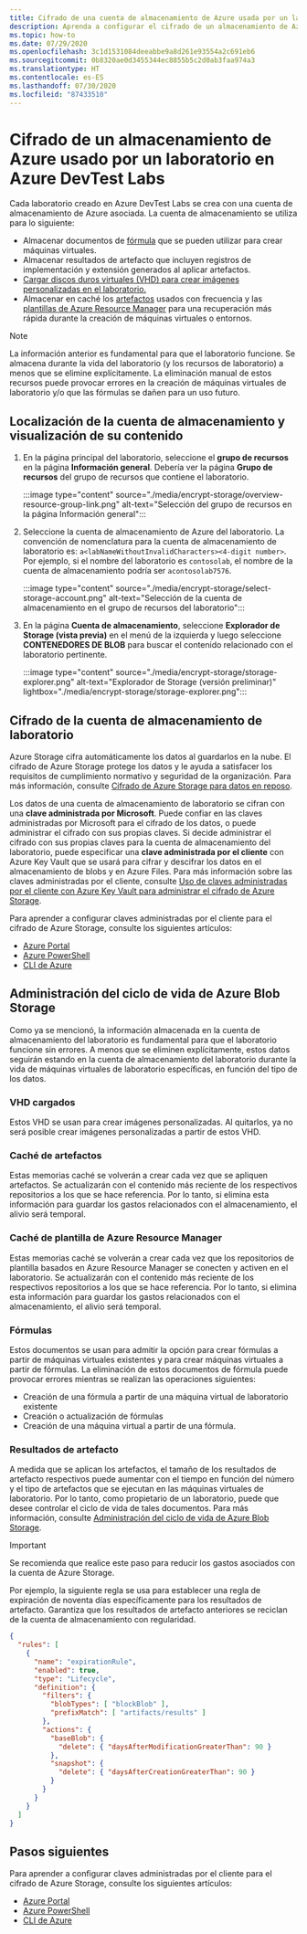 ```yaml
---
title: Cifrado de una cuenta de almacenamiento de Azure usada por un laboratorio en Azure DevTest Labs
description: Aprenda a configurar el cifrado de un almacenamiento de Azure usado por un laboratorio en Azure DevTest Labs
ms.topic: how-to
ms.date: 07/29/2020
ms.openlocfilehash: 3c1d1531084deeabbe9a8d261e93554a2c691eb6
ms.sourcegitcommit: 0b8320ae0d3455344ec8855b5c2d0ab3faa974a3
ms.translationtype: HT
ms.contentlocale: es-ES
ms.lasthandoff: 07/30/2020
ms.locfileid: "87433510"
---
```

# <a name="encrypt-azure-storage-used-by-a-lab-in-azure-devtest-labs"></a>Cifrado de un almacenamiento de Azure usado por un laboratorio en Azure DevTest Labs
Cada laboratorio creado en Azure DevTest Labs se crea con una cuenta de almacenamiento de Azure asociada. La cuenta de almacenamiento se utiliza para lo siguiente: 

- Almacenar documentos de [fórmula](devtest-lab-manage-formulas.md) que se pueden utilizar para crear máquinas virtuales.
- Almacenar resultados de artefacto que incluyen registros de implementación y extensión generados al aplicar artefactos. 
- [Cargar discos duros virtuales (VHD) para crear imágenes personalizadas en el laboratorio.](devtest-lab-create-template.md)
- Almacenar en caché los [artefactos](add-artifact-vm.md) usados con frecuencia y las [plantillas de Azure Resource Manager](devtest-lab-create-environment-from-arm.md) para una recuperación más rápida durante la creación de máquinas virtuales o entornos.

> [!NOTE]
> La información anterior es fundamental para que el laboratorio funcione. Se almacena durante la vida del laboratorio (y los recursos de laboratorio) a menos que se elimine explícitamente. La eliminación manual de estos recursos puede provocar errores en la creación de máquinas virtuales de laboratorio y/o que las fórmulas se dañen para un uso futuro. 

## <a name="locate-the-storage-account-and-view-its-contents"></a>Localización de la cuenta de almacenamiento y visualización de su contenido

1. En la página principal del laboratorio, seleccione el **grupo de recursos** en la página **Información general**. Debería ver la página **Grupo de recursos** del grupo de recursos que contiene el laboratorio. 

    :::image type="content" source="./media/encrypt-storage/overview-resource-group-link.png" alt-text="Selección del grupo de recursos en la página Información general":::
1. Seleccione la cuenta de almacenamiento de Azure del laboratorio. La convención de nomenclatura para la cuenta de almacenamiento de laboratorio es: `a<labNameWithoutInvalidCharacters><4-digit number>`. Por ejemplo, si el nombre del laboratorio es `contosolab`, el nombre de la cuenta de almacenamiento podría ser `acontosolab7576`. 

    :::image type="content" source="./media/encrypt-storage/select-storage-account.png" alt-text="Selección de la cuenta de almacenamiento en el grupo de recursos del laboratorio":::
3. En la página **Cuenta de almacenamiento**, seleccione **Explorador de Storage (vista previa)** en el menú de la izquierda y luego seleccione **CONTENEDORES DE BLOB** para buscar el contenido relacionado con el laboratorio pertinente. 

   :::image type="content" source="./media/encrypt-storage/storage-explorer.png" alt-text="Explorador de Storage (versión preliminar)" lightbox="./media/encrypt-storage/storage-explorer.png":::

## <a name="encrypt-the-lab-storage-account"></a>Cifrado de la cuenta de almacenamiento de laboratorio
Azure Storage cifra automáticamente los datos al guardarlos en la nube. El cifrado de Azure Storage protege los datos y le ayuda a satisfacer los requisitos de cumplimiento normativo y seguridad de la organización. Para más información, consulte [Cifrado de Azure Storage para datos en reposo](../storage/common/storage-service-encryption.md).

Los datos de una cuenta de almacenamiento de laboratorio se cifran con una **clave administrada por Microsoft**. Puede confiar en las claves administradas por Microsoft para el cifrado de los datos, o puede administrar el cifrado con sus propias claves. Si decide administrar el cifrado con sus propias claves para la cuenta de almacenamiento del laboratorio, puede especificar una **clave administrada por el cliente** con Azure Key Vault que se usará para cifrar y descifrar los datos en el almacenamiento de blobs y en Azure Files. Para más información sobre las claves administradas por el cliente, consulte [Uso de claves administradas por el cliente con Azure Key Vault para administrar el cifrado de Azure Storage](../storage/common/encryption-customer-managed-keys.md).

Para aprender a configurar claves administradas por el cliente para el cifrado de Azure Storage, consulte los siguientes artículos: 

- [Azure Portal](../storage/common/storage-encryption-keys-portal.md)
- [Azure PowerShell](../storage/common/storage-encryption-keys-powershell.md)
- [CLI de Azure](../storage/common/storage-encryption-keys-cli.md)


## <a name="manage-the-azure-blob-storage-life-cycle"></a>Administración del ciclo de vida de Azure Blob Storage
Como ya se mencionó, la información almacenada en la cuenta de almacenamiento del laboratorio es fundamental para que el laboratorio funcione sin errores. A menos que se eliminen explícitamente, estos datos seguirán estando en la cuenta de almacenamiento del laboratorio durante la vida de máquinas virtuales de laboratorio específicas, en función del tipo de los datos.

### <a name="uploaded-vhds"></a>VHD cargados
Estos VHD se usan para crear imágenes personalizadas. Al quitarlos, ya no será posible crear imágenes personalizadas a partir de estos VHD.

### <a name="artifacts-cache"></a>Caché de artefactos
Estas memorias caché se volverán a crear cada vez que se apliquen artefactos. Se actualizarán con el contenido más reciente de los respectivos repositorios a los que se hace referencia. Por lo tanto, si elimina esta información para guardar los gastos relacionados con el almacenamiento, el alivio será temporal.

### <a name="azure-resource-manager-template-cache"></a>Caché de plantilla de Azure Resource Manager
Estas memorias caché se volverán a crear cada vez que los repositorios de plantilla basados en Azure Resource Manager se conecten y activen en el laboratorio. Se actualizarán con el contenido más reciente de los respectivos repositorios a los que se hace referencia. Por lo tanto, si elimina esta información para guardar los gastos relacionados con el almacenamiento, el alivio será temporal.

### <a name="formulas"></a>Fórmulas
Estos documentos se usan para admitir la opción para crear fórmulas a partir de máquinas virtuales existentes y para crear máquinas virtuales a partir de fórmulas. La eliminación de estos documentos de fórmula puede provocar errores mientras se realizan las operaciones siguientes:

- Creación de una fórmula a partir de una máquina virtual de laboratorio existente
- Creación o actualización de fórmulas 
- Creación de una máquina virtual a partir de una fórmula.

### <a name="artifact-results"></a>Resultados de artefacto
A medida que se aplican los artefactos, el tamaño de los resultados de artefacto respectivos puede aumentar con el tiempo en función del número y el tipo de artefactos que se ejecutan en las máquinas virtuales de laboratorio. Por lo tanto, como propietario de un laboratorio, puede que desee controlar el ciclo de vida de tales documentos. Para más información, consulte [Administración del ciclo de vida de Azure Blob Storage](../storage/blobs/storage-lifecycle-management-concepts.md).

> [!IMPORTANT]
> Se recomienda que realice este paso para reducir los gastos asociados con la cuenta de Azure Storage. 

Por ejemplo, la siguiente regla se usa para establecer una regla de expiración de noventa días específicamente para los resultados de artefacto. Garantiza que los resultados de artefacto anteriores se reciclan de la cuenta de almacenamiento con regularidad.

```json
{
  "rules": [
    {
      "name": "expirationRule",
      "enabled": true,
      "type": "Lifecycle",
      "definition": {
        "filters": {
          "blobTypes": [ "blockBlob" ],
          "prefixMatch": [ "artifacts/results" ]
        },
        "actions": {
          "baseBlob": {
            "delete": { "daysAfterModificationGreaterThan": 90 }
          },
          "snapshot": {
            "delete": { "daysAfterCreationGreaterThan": 90 }
          }
        }
      }
    }
  ]
}
```

## <a name="next-steps"></a>Pasos siguientes
Para aprender a configurar claves administradas por el cliente para el cifrado de Azure Storage, consulte los siguientes artículos: 

- [Azure Portal](../storage/common/storage-encryption-keys-portal.md)
- [Azure PowerShell](../storage/common/storage-encryption-keys-powershell.md)
- [CLI de Azure](../storage/common/storage-encryption-keys-cli.md)


